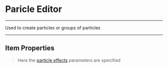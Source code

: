 # Paricle Editor

___

Used to create particles or groups of particles

___

## Item Properties

> Here the [particle effects]() parameters are specified
